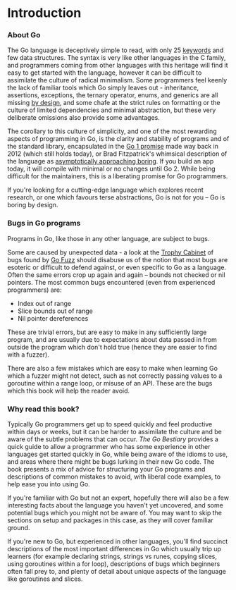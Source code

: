 # Introduction

### 

### About Go

The Go language is deceptively simple to read, with only 25 [keywords](https://golang.org/ref/spec#Keywords) and few data structures. The syntax is very like other languages in the C family, and programmers coming from other languages with this heritage will find it easy to get started with the language, however it can be difficult to assimilate the culture of radical minimalism. Some programmers feel keenly the lack of familiar tools which Go simply leaves out - inheritance, assertions, exceptions, the ternary operator, enums, and generics are all missing [by design](https://golang.org/doc/faq#Why_doesnt_Go_have_feature_X), and some chafe at the strict rules on formatting or the culture of limited dependencies and minimal abstraction, but these very deliberate omissions also provide some advantages.

The corollary to this culture of simplicity, and one of the most rewarding aspects of programming in Go, is the clarity and stability of programs and of the standard library, encapsulated in the [Go 1 promise](https://golang.org/doc/go1compat) made way back in 2012 \(which still holds today\), or Brad Fitzpatrick's whimsical description of the language as [asymptotically approaching boring](https://golangnews.com/stories/845-video-introducing-go-1.6-asymptotically-approaching-boring-by-brad-fitzpatrick). If you build an app today, it will compile with minimal or no changes until Go 2. While being difficult for the maintainers, this is a liberating promise for Go programmers.

If you're looking for a cutting-edge language which explores recent research, or one which favours terse abstractions, Go is not for you – Go is boring by design.

### Bugs in Go programs

Programs in Go, like those in any other language, are subject to bugs. 

Some are caused by unexpected data - a look at the [Trophy Cabinet](https://github.com/dvyukov/go-fuzz#trophies) of bugs found by [Go Fuzz](https://github.com/dvyukov/go-fuzz) should disabuse us of the notion that most bugs are esoteric or difficult to defend against, or even specific to Go as a language. Often the same errors crop up again and again – bounds not checked or nil pointers. The most common bugs encountered \(even from experienced programmers\) are:

* Index out of range 
* Slice bounds out of range
* Nil pointer dereferences

These are trivial errors, but are easy to make in any sufficiently large program, and are usually due to expectations about data passed in from outside the program which don't hold true \(hence they are easier to find with a fuzzer\). 

There are also a few mistakes which are easy to make when learning Go which a fuzzer might not detect, such as not correctly passing values to a goroutine within a range loop, or misuse of an API. These are the bugs which this book will help the reader avoid. 

### Why read this book?

Typically Go programmers get up to speed quickly and feel productive within days or weeks, but it can be harder to assimilate the culture and be aware of the subtle problems that can occur. _The Go Bestiary_ provides a quick guide to allow a programmer who has some experience in other languages get started quickly in Go, while being aware of the idioms to use, and areas where there might be bugs lurking in their new Go code. The book presents a mix of advice for structuring your Go programs and descriptions of common mistakes to avoid, with liberal code examples, to help ease you into using Go. 

If you're familiar with Go but not an expert, hopefully there will also be a few interesting facts about the language you haven't yet uncovered, and some potential bugs which you might not be aware of. You may want to skip the sections on setup and packages in this case, as they will cover familiar ground.

If you're new to Go, but experienced in other languages, you'll find succinct descriptions of the most important differences in Go which usually trip up learners \(for example declaring strings, strings vs runes, copying slices, using goroutines within a for loop\), descriptions of bugs which beginners often fall prey to, and plenty of detail about unique aspects of the language like goroutines and slices.

